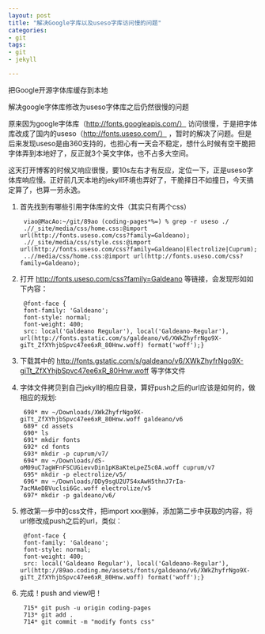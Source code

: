 ```yaml
---
layout: post
title: "解决Google字库以及useso字库访问慢的问题"
categories:
- git
tags:
- git
- jekyll

---
```


把Google开源字体库缓存到本地

解决google字体库修改为useso字体库之后仍然很慢的问题

原来因为google字体库（http://fonts.googleapis.com/） 访问很慢，于是把字体库改成了国内的useso（http://fonts.useso.com/） ，暂时的解决了问题。但是后来发现useso是由360支持的，也担心有一天会不稳定，想什么时候有空干脆把字体弄到本地好了，反正就3个英文字体，也不占多大空间。

这天打开博客的时候又响应很慢，要10s左右才有反应，定位一下，正是useso字体库响应慢。正好前几天本地的jekyll环境也弄好了，干脆择日不如撞日，今天搞定算了，也算一劳永逸。

1. 首先找到有哪些引用字体库的文件（其实只有两个css）

		viao@MacAo:~/git/89ao (coding-pages*%=) % grep -r useso ./
		.//_site/media/css/home.css:@import url(http://fonts.useso.com/css?family=Galdeano);
		.//_site/media/css/style.css:@import url(http://fonts.useso.com/css?family=Galdeano|Electrolize|Cuprum);
		..//media/css/home.css:@import url(http://fonts.useso.com/css?family=Galdeano);

1. 打开 http://fonts.useso.com/css?family=Galdeano 等链接，会发现形如如下内容：

		@font-face {
		font-family: 'Galdeano';
		font-style: normal;
		font-weight: 400;
		src: local('Galdeano Regular'), local('Galdeano-Regular'), url(http://fonts.gstatic.com/s/galdeano/v6/XWkZhyfrNgo9X-giTt_ZfXYhjbSpvc47ee6xR_80Hnw.woff) format('woff');}

1. 下载其中的 http://fonts.gstatic.com/s/galdeano/v6/XWkZhyfrNgo9X-giTt_ZfXYhjbSpvc47ee6xR_80Hnw.woff 等字体文件

1. 字体文件拷贝到自己jekyll的相应目录，算好push之后的url应该是如何的，做相应的规划:

		698* mv ~/Downloads/XWkZhyfrNgo9X-giTt_ZfXYhjbSpvc47ee6xR_80Hnw.woff galdeano/v6
		689* cd assets
		690* ls
		691* mkdir fonts
		692* cd fonts
		693* mkdir -p cuprum/v7/
		694* mv ~/Downloads/dS-oM09uC7agWFnFSCUGievvDin1pK8aKteLpeZ5c0A.woff cuprum/v7
		695* mkdir -p electrolize/v5/
		696* mv ~/Downloads/DDy9sgU2U7S4xAwH5thnJ7rIa-7acMAeDBVuclsi6Gc.woff electrolize/v5
		697* mkdir -p galdeano/v6/

1. 修改第一步中的css文件，把import xxx删掉，添加第二步中获取的内容，将url修改成push之后的url，类似：

		@font-face {
		font-family: 'Galdeano';
		font-style: normal;
		font-weight: 400;
		src: local('Galdeano Regular'), local('Galdeano-Regular'), url(http://89ao.coding.me/assets/fonts/galdeano/v6/XWkZhyfrNgo9X-giTt_ZfXYhjbSpvc47ee6xR_80Hnw.woff) format('woff');}

1. 完成！push and view吧！

		715* git push -u origin coding-pages
		713* git add .
		714* git commit -m "modify fonts css"

